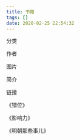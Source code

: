 ```yaml
---
title: 书籍
tags: []
date: 2020-02-25 22:54:32
---
```




分类

作者

图片

简介

链接



《错位》

《影响力》

《明朝那些事儿》

